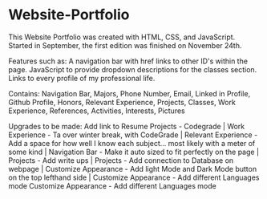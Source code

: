# Website-Portfolio

This Website Portfolio was created with HTML, CSS, and JavaScript.
Started in September, the first edition was finished on November 24th. 

Features such as:
A navigation bar with href links to other ID's within the page.
JavaScript to provide dropdown descriptions for the classes section.
Links to every profile of my professional life.

Contains:
Navigation Bar,
Majors,
Phone Number,
Email,
Linked in Profile,
Github Profile,
Honors,
Relevant Experience,
Projects,
Classes,
Work Experience,
References,
Activities,
Interests,
Pictures

Upgrades to be made:
Add link to Resume
Projects - Codegrade |
Work Experience - Ta over winter break, with CodeGrade |
Relevant Experience - Add a space for how well I know each subject... most likely with a meter of some kind |
Navigation Bar - Make it auto sized to fit perfectly on the page |
Projects - Add write ups |
Projects - Add connection to Database on webpage |
Customize Appearance - Add light Mode and Dark Mode button on the top lefthand side |
Customize Appearance - Add different Languages mode 
Customize Appearance - Add different Languages mode
